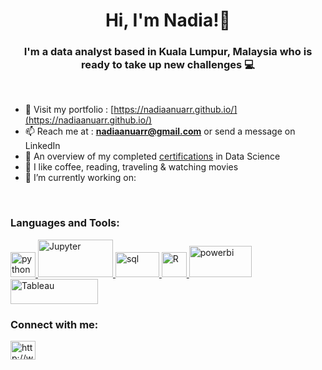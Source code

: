 <h1 align="center"> Hi, I'm Nadia!👋 </h1>

<h3 align="center">I'm a data analyst based in Kuala Lumpur, Malaysia who is ready to take up new challenges 💻 </h3>

<br />

- 💬 Visit my portfolio : [https://nadiaanuarr.github.io/](https://nadiaanuarr.github.io/)
- 📫 Reach me at : **nadiaanuarr@gmail.com** or send a message on LinkedIn
- 📜 An overview of my completed [certifications](https://github.com/nadiaanuarr/certificates/blob/main/README.md) in Data Science
- 🤍 I like coffee, reading, traveling & watching movies
- 🌱 I’m currently working on: 

<br />

<h3 align="left">Languages and Tools: </h3>
<p align="left"> <a href="https://www.python.org" target="_blank"> <img src="https://upload.wikimedia.org/wikipedia/commons/thumb/c/c3/Python-logo-notext.svg/1200px-Python-logo-notext.svg.png" alt="python" width="40" height="40"/> </a> <a href="https://www.jupyter.org/" target="_blank"> <img src="https://www.vectorlogo.zone/logos/jupyter/jupyter-ar21.svg" alt="Jupyter" width="120" height="60"/> </a> <a href="https://en.wikipedia.org/wiki/SQL" target="_blank"> <img src="https://banner2.cleanpng.com/20180430/xlw/kisspng-sql-computer-icons-database-5ae7aaae3e7991.4359487615251319502559.jpg" alt="sql" width="70" height="40"/> </a> <a href="https://www.r-project.org/about.html" target="_blank"> <img src="https://www.r-project.org/Rlogo.png" alt="R" width="40" height="40"/> </a> <a href="https://www.powerbi.com/" target="_blank"> <img src="https://powerbi.microsoft.com/pictures/application-logos/svg/powerbi.svg" alt="powerbi" width="100" height="50"/> </a> <a href="https://www.tableau.com/" target="_blank"> <img src="https://www.tableau.com/themes/custom/tableau_www/logo.png" alt="Tableau" width="140" height="40"/> </a> </a> </p>


<p align="left">
<h3 align="left">Connect with me: </h3>
<a href="http://www.linkedin.com/in/nadiaanuarr" target="blank"><img align="center" src="https://cdn.jsdelivr.net/npm/simple-icons@3.0.1/icons/linkedin.svg" alt="http://www.linkedin.com/in/nadiaanuarr" height="30" width="40" /></a>
</p>
